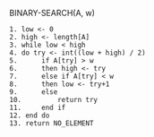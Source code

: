 BINARY-SEARCH(A, w)

	1. low <- 0
	2. high <- length[A]
	3. while low < high
	4. do try <- int((low + high) / 2)
	5. 		if A[try] > w
	6.		then high <- try
	7.		else if A[try] < w
	8.		then low <- try+1
	9.		else
	10.			return try
	11.		end if
	12. end do
	13. return NO_ELEMENT
